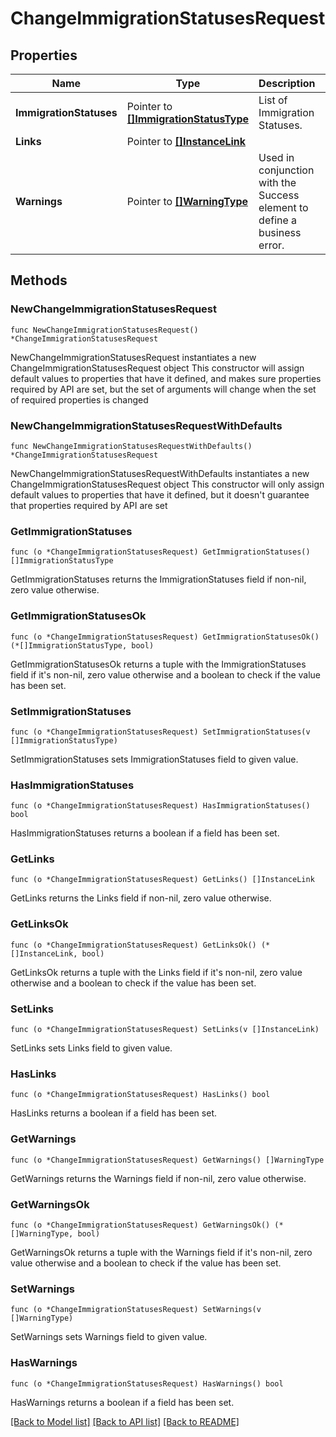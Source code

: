 # ChangeImmigrationStatusesRequest

## Properties

Name | Type | Description | Notes
------------ | ------------- | ------------- | -------------
**ImmigrationStatuses** | Pointer to [**[]ImmigrationStatusType**](ImmigrationStatusType.md) | List of Immigration Statuses. | [optional] 
**Links** | Pointer to [**[]InstanceLink**](InstanceLink.md) |  | [optional] 
**Warnings** | Pointer to [**[]WarningType**](WarningType.md) | Used in conjunction with the Success element to define a business error. | [optional] 

## Methods

### NewChangeImmigrationStatusesRequest

`func NewChangeImmigrationStatusesRequest() *ChangeImmigrationStatusesRequest`

NewChangeImmigrationStatusesRequest instantiates a new ChangeImmigrationStatusesRequest object
This constructor will assign default values to properties that have it defined,
and makes sure properties required by API are set, but the set of arguments
will change when the set of required properties is changed

### NewChangeImmigrationStatusesRequestWithDefaults

`func NewChangeImmigrationStatusesRequestWithDefaults() *ChangeImmigrationStatusesRequest`

NewChangeImmigrationStatusesRequestWithDefaults instantiates a new ChangeImmigrationStatusesRequest object
This constructor will only assign default values to properties that have it defined,
but it doesn't guarantee that properties required by API are set

### GetImmigrationStatuses

`func (o *ChangeImmigrationStatusesRequest) GetImmigrationStatuses() []ImmigrationStatusType`

GetImmigrationStatuses returns the ImmigrationStatuses field if non-nil, zero value otherwise.

### GetImmigrationStatusesOk

`func (o *ChangeImmigrationStatusesRequest) GetImmigrationStatusesOk() (*[]ImmigrationStatusType, bool)`

GetImmigrationStatusesOk returns a tuple with the ImmigrationStatuses field if it's non-nil, zero value otherwise
and a boolean to check if the value has been set.

### SetImmigrationStatuses

`func (o *ChangeImmigrationStatusesRequest) SetImmigrationStatuses(v []ImmigrationStatusType)`

SetImmigrationStatuses sets ImmigrationStatuses field to given value.

### HasImmigrationStatuses

`func (o *ChangeImmigrationStatusesRequest) HasImmigrationStatuses() bool`

HasImmigrationStatuses returns a boolean if a field has been set.

### GetLinks

`func (o *ChangeImmigrationStatusesRequest) GetLinks() []InstanceLink`

GetLinks returns the Links field if non-nil, zero value otherwise.

### GetLinksOk

`func (o *ChangeImmigrationStatusesRequest) GetLinksOk() (*[]InstanceLink, bool)`

GetLinksOk returns a tuple with the Links field if it's non-nil, zero value otherwise
and a boolean to check if the value has been set.

### SetLinks

`func (o *ChangeImmigrationStatusesRequest) SetLinks(v []InstanceLink)`

SetLinks sets Links field to given value.

### HasLinks

`func (o *ChangeImmigrationStatusesRequest) HasLinks() bool`

HasLinks returns a boolean if a field has been set.

### GetWarnings

`func (o *ChangeImmigrationStatusesRequest) GetWarnings() []WarningType`

GetWarnings returns the Warnings field if non-nil, zero value otherwise.

### GetWarningsOk

`func (o *ChangeImmigrationStatusesRequest) GetWarningsOk() (*[]WarningType, bool)`

GetWarningsOk returns a tuple with the Warnings field if it's non-nil, zero value otherwise
and a boolean to check if the value has been set.

### SetWarnings

`func (o *ChangeImmigrationStatusesRequest) SetWarnings(v []WarningType)`

SetWarnings sets Warnings field to given value.

### HasWarnings

`func (o *ChangeImmigrationStatusesRequest) HasWarnings() bool`

HasWarnings returns a boolean if a field has been set.


[[Back to Model list]](../README.md#documentation-for-models) [[Back to API list]](../README.md#documentation-for-api-endpoints) [[Back to README]](../README.md)


